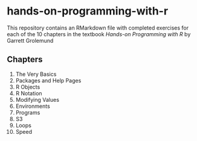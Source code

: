 # hands-on-programming-with-r
This repository contains an RMarkdown file with completed exercises for each of the 10 chapters in the textbook *Hands-on Programming with R* by Garrett Grolemund

## Chapters
1. The Very Basics
2. Packages and Help Pages
3. R Objects
4. R Notation
5. Modifying Values
6. Environments
7. Programs
8. S3
9. Loops
10. Speed
